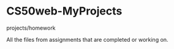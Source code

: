 # CS50web-MyProjects
projects/homework

All the files from assignments that are completed or working on.
